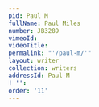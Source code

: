 ```yaml
---
pid: Paul M
fullName: Paul Miles
number: JB3289
vimeoId:
videoTitle:
permalink: "'/paul-m/'"
layout: writer
collection: writers
addressId: Paul-M
! '':
order: '11'
---
```


